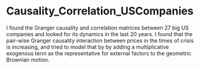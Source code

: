 # Causality_Correlation_USCompanies
I found the Granger causality and correlation matrices between 27 big US companies and looked for its dynamics in the last 20 years. I found that the pair-wise Granger causality interaction between prices in the times of crisis is increasing, and tried to model that by by adding a multiplicative exogenous term as the representative for external factors to the geometric Brownian motion.
